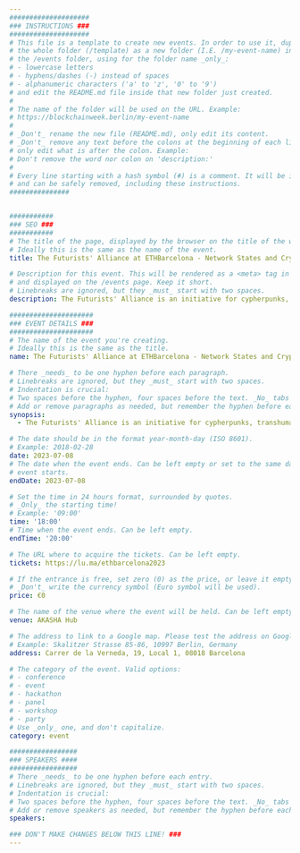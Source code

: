 ```yaml
---
####################
### INSTRUCTIONS ###
####################
# This file is a template to create new events. In order to use it, duplicate
# the whole folder (/template) as a new folder (I.E. /my-event-name) inside of
# the /events folder, using for the folder name _only_:
# - lowercase letters
# - hyphens/dashes (-) instead of spaces
# - alphanumeric characters ('a' to 'z', '0' to '9')
# and edit the README.md file inside that new folder just created.
#
# The name of the folder will be used on the URL. Example:
# https://blockchainweek.berlin/my-event-name
#
# _Don't_ rename the new file (README.md), only edit its content.
# _Don't_ remove any text before the colons at the beginning of each line,
# only edit what is after the colon. Example:
# Don't remove the word nor colon on 'description:'
#
# Every line starting with a hash symbol (#) is a comment. It will be ignored
# and can be safely removed, including these instructions.
###############


###########
### SEO ###
###########
# The title of the page, displayed by the browser on the title of the window.
# Ideally this is the same as the name of the event.
title: The Futurists' Alliance at ETHBarcelona - Network States and Crypto Cities

# Description for this event. This will be rendered as a <meta> tag in the HTML,
# and displayed on the /events page. Keep it short.
# Linebreaks are ignored, but they _must_ start with two spaces.
description: ​The Futurists' Alliance is an initiative for cypherpunks, transhumanists and techno-futurists.

#####################
### EVENT DETAILS ###
#####################
# The name of the event you're creating.
# Ideally this is the same as the title.
name: The Futurists' Alliance at ETHBarcelona - Network States and Crypto Cities

# There _needs_ to be one hyphen before each paragraph.
# Linebreaks are ignored, but they _must_ start with two spaces.
# Indentation is crucial:
# Two spaces before the hyphen, four spaces before the text. _No_ tabs allowed.
# Add or remove paragraphs as needed, but remember the hyphen before each entry.
synopsis:
  - ​The Futurists' Alliance is an initiative for cypherpunks, transhumanists and techno-futurists. This is a 1h talks + spontaneous pitches + open networking event with free food and cheap drinks for €2.

# The date should be in the format year-month-day (ISO 8601).
# Example: 2018-02-28
date: 2023-07-08
# The date when the event ends. Can be left empty or set to the same day the
# event starts.
endDate: 2023-07-08

# Set the time in 24 hours format, surrounded by quotes.
# _Only_ the starting time!
# Example: '09:00'
time: '18:00'
# Time when the event ends. Can be left empty.
endTime: '20:00'

# The URL where to acquire the tickets. Can be left empty.
tickets: https://lu.ma/ethbarcelona2023

# If the entrance is free, set zero (0) as the price, or leave it empty.
# _Don't_ write the currency symbol (Euro symbol will be used).
price: €0

# The name of the venue where the event will be held. Can be left empty.
venue: AKASHA Hub

# The address to link to a Google map. Please test the address on Google Maps.
# Example: Skalitzer Strasse 85-86, 10997 Berlin, Germany
address: Carrer de la Verneda, 19, Local 1, 08018 Barcelona

# The category of the event. Valid options:
# - conference
# - event
# - hackathon
# - panel
# - workshop
# - party
# Use _only_ one, and don't capitalize.
category: event

#################
### SPEAKERS ####
#################
# There _needs_ to be one hyphen before each entry.
# Linebreaks are ignored, but they _must_ start with two spaces.
# Indentation is crucial:
# Two spaces before the hyphen, four spaces before the text. _No_ tabs allowed.
# Add or remove speakers as needed, but remember the hyphen before each entry.
speakers:

### DON'T MAKE CHANGES BELOW THIS LINE! ###
---
```


<!-- ### DON'T MAKE CHANGES BELOW THIS LINE! ### -->

<Event-Content/>
